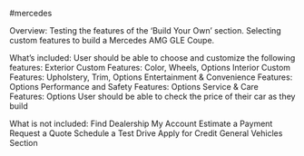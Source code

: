 #mercedes

Overview:
Testing the features of the ‘Build Your Own’ section. Selecting custom features to build a Mercedes AMG GLE Coupe.

What’s included:
User should be able to choose and customize the following features:
    Exterior Custom Features: Color, Wheels, Options
    Interior Custom Features: Upholstery, Trim, Options
    Entertainment & Convenience Features: Options
    Performance and Safety Features: Options
    Service & Care Features: Options
User should be able to check the price of their car as they build

What is not included:
Find Dealership
My Account 
Estimate a Payment
Request a Quote
Schedule a Test Drive
Apply for Credit
General Vehicles Section

